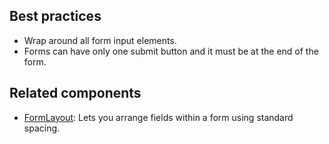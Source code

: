 ## Best practices

- Wrap around all form input elements.
- Forms can have only one submit button and it must be at the end of the form.

## Related components

- [FormLayout](https://github.com/Shopify/ui-extensions/tree/main/packages/checkout-ui-extensions/src/components/FormLayout): Lets you arrange fields within a form using standard spacing.
